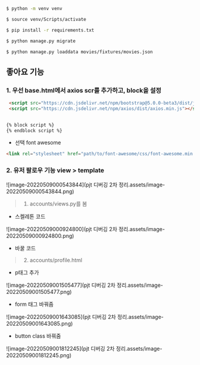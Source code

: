 ``` bash
$ python -m venv venv

$ source venv/Scripts/activate

$ pip install -r requirements.txt

$ python manage.py migrate

$ python manage.py loaddata movies/fixtures/movies.json
```



## 좋아요 기능

### 1. 우선 base.html에서 axios scr를 추가하고, block을 설정

``` html
 <script src="https://cdn.jsdelivr.net/npm/bootstrap@5.0.0-beta3/dist/js/bootstrap.bundle.min.js" integrity="sha384-JEW9xMcG8R+pH31jmWH6WWP0WintQrMb4s7ZOdauHnUtxwoG2vI5DkLtS3qm9Ekf" crossorigin="anonymous"></script>
 <script src="https://cdn.jsdelivr.net/npm/axios/dist/axios.min.js"></script>
 

{% block script %}
{% endblock script %}
```



* 선택 font awesome

``` html
<link rel="stylesheet" href="path/to/font-awesome/css/font-awesome.min.css">
```



### 2. 유저 팔로우 기능 view > template

![image-20220509000543844](pjt 디버깅 2차 정리.assets/image-20220509000543844.png)



> 1) accounts/views.py를 봄

* 스켈레톤 코드

![image-20220509000924800](pjt 디버깅 2차 정리.assets/image-20220509000924800.png)

* 바꿀 코드





> 2. accounts/profile.html

* p태그 추가

![image-20220509001505477](pjt 디버깅 2차 정리.assets/image-20220509001505477.png)

* form 태그 바꿔줌

![image-20220509001643085](pjt 디버깅 2차 정리.assets/image-20220509001643085.png)

* button class 바꿔줌

![image-20220509001812245](pjt 디버깅 2차 정리.assets/image-20220509001812245.png)